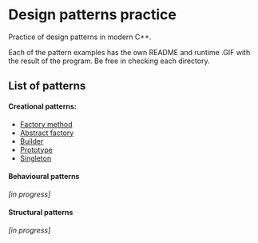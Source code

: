 # Design patterns practice

Practice of design patterns in modern C++.

Each of the pattern examples has the own README and runtime .GIF with the result of the program. Be free in checking each directory.


## List of patterns

#### Creational patterns:
+ [Factory method](/Creational-patters/1_Factory) 
+ [Abstract factory](/Creational-patters/2_Abstract-Factory)
+ [Builder](/Creational-patters/3_Builder)
+ [Prototype](/Creational-patters/4_Prototype)
+ [Singleton](/Creational-patters/5_Singleton)

#### Behavioural patterns

*[in progress]*

#### Structural patterns

*[in progress]*
